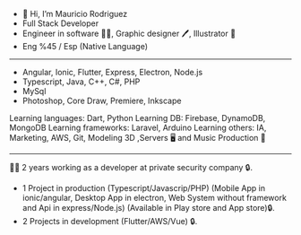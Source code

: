 - 👋 Hi, I’m Mauricio Rodriguez
- Full Stack Developer 
- Engineer in software 👨‍💻, Graphic designer 🖊️, Illustrator 📓
- Eng %45 / Esp (Native Language) 
------------------------------------------------------------------
- Angular, Ionic, Flutter, Express, Electron, Node.js
- Typescript, Java, C++, C#, PHP 
- MySql
- Photoshop, Core Draw, Premiere, Inkscape

Learning languages: Dart, Python
Learning DB: Firebase, DynamoDB, MongoDB
Learning frameworks: Laravel, Arduino
Learning others: IA, Marketing, AWS, Git, Modeling 3D ,Servers 🖥 and Music Production 🎹

------------------------------------------------------------------
👨‍💼 2 years working as a developer at private security company 🔒.

- 1 Project in production (Typescript/Javascrip/PHP) (Mobile App in ionic/angular, Desktop App in electron, Web System without framework and Api in express/Node.js) (Available in Play store and App store)🔒.
- 2 Projects in development (Flutter/AWS/Vue) 🔒.
<!---
dragonnmau/dragonnmau is a ✨ special ✨ repository because its `README.md` (this file) appears on your GitHub profile.
You can click the Preview link to take a look at your changes.
--->
